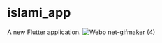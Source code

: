# islami_app

A new Flutter application.
![Webp net-gifmaker (4)](https://user-images.githubusercontent.com/59117501/160303765-01f68d64-a46f-4c82-80e3-7857c0a9a11f.gif)
